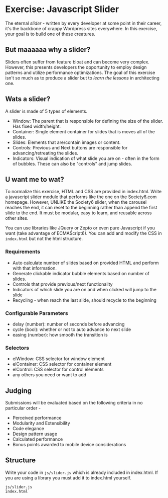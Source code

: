 # Exercise: Javascript Slider

The eternal *slider* - written by every developer at some point in their career, it's the backbone of crappy Wordpress sites everywhere.  In this exercise, your goal is to build one of these creatures.

## But maaaaaa why a slider?

Sliders often suffer from feature bloat and can become very complex.  However, this presents developers the opportunity to employ design patterns and utilize performance optimizations.  The goal of this exercise isn't so much as to produce a slider but to *learn the lessons* in architecting one.

## Wats a slider?

A slider is made of 5 types of elements.

* Window: The parent that is responsible for defining the size of the slider.  Has fixed width/height.
* Container: Single element container for slides that is moves all of the slides.
* Slides: Elements that are/contain images or content.
* Controls: Previous and Next buttons are responsible for advancing/retreating the slides.
* Indicators: Visual indication of what slide you are on - often in the form of bubbles.  These can also be "controls" and jump slides.

## U want me to wat?

To normalize this exercise, HTML and CSS are provided in index.html.  Write a javascript slider module that performs like the one on the Society6.com homepage.  However, UNLIKE the Society6 slider, when the carousel reaches the end, it can reset to the beginning rather than append the first slide to the end.  It must be modular, easy to learn, and reusable across other sites.

You can use libraries like JQuery or Zepto or even pure Javascript if you want (take advantage of ECMAScript6).  You can add and modify the CSS in ```index.html``` but not the html structure.

### Requirements
* Auto calculate number of slides based on provided HTML and perform with that information.
* Generate clickable indicator bubble elements based on number of slides.
* Controls that provide previous/next functionality
* Indicators of which slide you are on and when clicked will jump to the slide
* Recycling - when reach the last slide, should recycle to the beginning

### Configurable Parameters
* delay (number): number of seconds before advancing
* cycle (bool): whether or not to auto advance to next slide
* easing (number): how smooth the transition is

### Selectors
* elWindow: CSS selector for window element
* elContainer: CSS selector for container element
* elControl: CSS selector for control elements
* any others you need or want to add

## Judging

Submissions will be evaluated based on the following criteria in no particular order -

* Perceived performance
* Modularity and Extensibility
* Code elegance
* Design pattern usage
* Calculated performance
* Bonus points awarded to mobile device considerations

## Structure

Write your code in ```js/slider.js``` which is already included in index.html.  If you are using a library you must add it to index.html yourself.

```
js/slider.js
index.html
```
